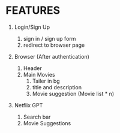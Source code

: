 # FEATURES

1. Login/Sign Up

   1. sign in / sign up form
   2. redirect to browser page

2. Browser (After authentication)

   1. Header
   2. Main Movies
      1. Tailer in bg
      2. title and description
      3. Movie suggestion (Movie list \* n)

3. Netflix GPT
   1. Search bar
   2. Movie Suggestions
